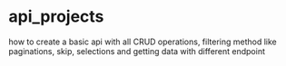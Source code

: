 # api_projects
how to create a basic api with all CRUD operations, filtering method like paginations, skip, selections and getting data with different endpoint 
